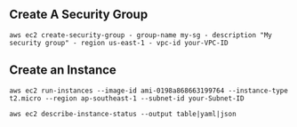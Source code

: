## Create A Security Group
 ```
aws ec2 create-security-group - group-name my-sg - description "My security group" - region us-east-1 - vpc-id your-VPC-ID
 ```
 ## Create an Instance
 ```
aws ec2 run-instances --image-id ami-0198a868663199764 --instance-type t2.micro --region ap-southeast-1 --subnet-id your-Subnet-ID

aws ec2 describe-instance-status --output table|yaml|json
 ```

